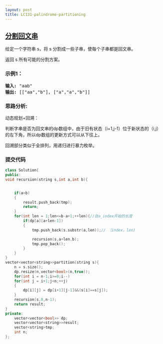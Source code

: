 ```yaml
---
layout: post
title: LC131-palindrome-partitioning
---
```



## [分割回文串](https://leetcode-cn.com/problems/palindrome-partitioning/)


给定一个字符串 s，将 s 分割成一些子串，使每个子串都是回文串。

返回 s 所有可能的分割方案。



### 示例1：
<pre>
<strong>输入:</strong> "aab"
<strong>输出:</strong> [["aa","b"], ["a","a","b"]]
</pre>

### 思路分析:

动态规划+回溯：

判断字串是否为回文串的dp数组中，由于旧有状态（i+1,j-1）位于新状态的（i,j）的左下角，所以dp数组的更新方式可以从下往上。

回溯部分类似于全排列，用递归进行暴力枚举。

### 提交代码

```C++
class Solution{
public:
void recursion(string s,int a,int b){


    if(a>b)
    {
        result.push_back(tmp);
        return;
    }
    for(int len = 1;len<=b-a+1;++len){//自a_index开始的长度
        if(dp[a][a+len-1])
        {
            tmp.push_back(s.substr(a,len));// （index，len)

            recursion(s,a+len,b);
            tmp.pop_back();
        }
    }
}
vector<vector<string>>partition(string s){
    n = s.size();
    dp.resize(n,vector<bool>(n,true));
    for(int i = n-1;i>=0;i--)
    for(int j = i+1;j<n;++j)
    {
        dp[i][j] = dp[i+1][j-1]&&(s[i]==s[j]);
    }
    recursion(s,0,n-1);
    return result;
}
private:
    vector<vector<bool>> dp;
    vector<vector<string>>result;
    vector<string>tmp;
    int n;
};



```